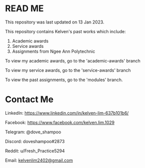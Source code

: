 # READ ME

This repository was last updated on 13 Jan 2023.

This repository contains Kelven's past works which include:

1. Academic awards
2. Service awards
3. Assignments from Ngee Ann Polytechnic

To view my academic awards, go to the 'academic-awards' branch

To view my service awards, go to the 'service-awards' branch

To view the past assignments, go to the 'modules' branch.

# Contact Me

LinkedIn: https://www.linkedin.com/in/kelven-lim-637b101b6/

Facebook: https://www.facebook.com/kelven.lim.1029

Telegram: @dove_shampoo

Discord: doveshampoo#2873

Reddit: u/Fresh_Practice5294

Email: kelvenlim2402@gmail.com
